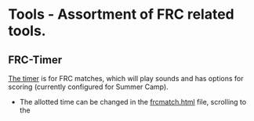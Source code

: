 # Tools - Assortment of FRC related tools.

## FRC-Timer
[The timer](./FRC-Timer) is for FRC matches, which will play sounds and has options for scoring (currently configured for Summer Camp).
- The allotted time can be changed in the [frcmatch.html](./FRC-Timer/frcmatch.html) file,
  scrolling to the <script> tag, and finding the variable "matchTime" which is the match time in seconds
- Use the buttons (Start, Stop, Reset) to do their respective actions to the timer
- Space can also start, and enter stop
- The number keys 1-8 are for keeping score, use 1/2 for adding/subtracting for the red alliance, and 3/4 for the blue alliance
- Keys 5/6 and 7/8 are for adding penalties for the red and blue alliance respectively
- Once a match has finished, click 'r' on the keyboard to reveal the final score and winner

## Scouting
[team-table.py](./Scouting/team-table.py) will construct and print to the terminal a table of the top teams at a given regional. 
- All code that needs to be changed will be under the following line...
  
  ```python
  ...
  if __name__ == "__main__":
  ...
  ```
- Input the event code to the "event_code" variable which is found in the url on TBA's website (example)\
   thebluealliance.com/event/ --> ****2023mndu**** <-- #event-insights
- 'wanted_keys_2023' is where you will put the keys that you would like to make the table on, these are provided by the 'print_selected_keys()' method, which will output all keys, and the ones selected (by putting their corresponding number in the array) in green
- 'shortened_key_names' provides a place to put key names that are smaller and more readable. These <em>MUST</em> match with what is entered in 'wanted_keys_2023' or the table will be labeled incorrectly. If you are putting OPR in the 3rd spot in one array, put it in the 3rd in the second array.
- 'get_top_teams()' gets the top teams in any selected category, as long as they are within the number passed in in any of the selected categories. You can also just put teams into the array inside single quotes to compare their stats as well.
- 'sort_table_by()' will sort the table based on the passed in key, which is the actual key from TBA. Use the exact key for the category that you are looking for that is retuned by the 'print_selected_keys()' method
